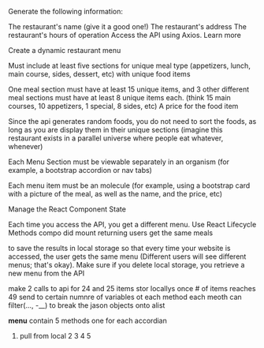 Generate the following information:

The restaurant's name (give it a good one!)
The restaurant's address
The restaurant's hours of operation
Access the API using Axios. Learn more

Create a dynamic restaurant menu

Must include at least five sections for unique meal type (appetizers, lunch, main course, sides, dessert, etc) with unique food items

One meal section must have
    at least 15 unique items, 
    and 3 other different meal 
sections must have at least 8 unique items each. 
    (think 15 main courses, 10 
appetizers, 1 special, 8 sides, etc)
A price for the food item

Since the api generates random foods, you do not need to sort the foods, as long as you are display them in their unique sections (imagine this restaurant exists in a parallel universe where people eat whatever, whenever)

Each Menu Section must be viewable separately in an organism (for example, a bootstrap accordion or nav tabs)

Each menu item must be an molecule (for example, using a bootstrap card with a picture of the meal, as well as the name, and the price, etc)

Manage the React Component State

Each time you access the API, you get a different menu. Use
 React Lifecycle Methods
    compo did mount 
    returning users get the same meals

 to save the results in local storage so that every time your website is accessed, the user gets the same menu (Different users will see different menus; that's okay). Make sure if you delete local storage, you retrieve a new menu from the API

 make 2 calls to api for 24 and 25 items 
    stor locallys
    once # of items reaches 49 
    send to certain numnre  of variables ot each method
    each meoth can filter(..., -__) to break the jason objects onto alist


**menu**
contain 5 methods one for each accordian
1. pull from local 
2
3
4
5